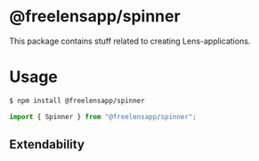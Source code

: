 # @freelensapp/spinner

This package contains stuff related to creating Lens-applications. 

# Usage

```bash
$ npm install @freelensapp/spinner
```

```typescript
import { Spinner } from "@freelensapp/spinner";
```

## Extendability
